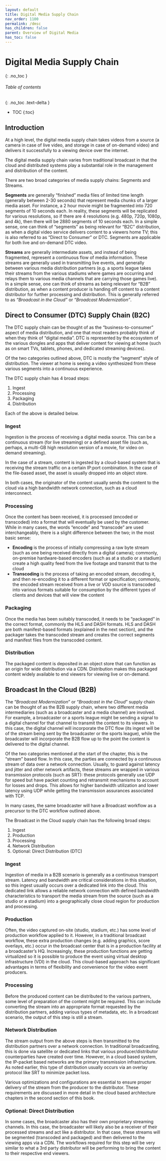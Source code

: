 ```yaml
---
layout: default
title: Digital Media Supply Chain
nav_order: 1100
permalink: /dmsc
has_children: false
parent: Overview of Digital Media
has_toc: false
---
```

<!--
Copyright 2022 Google LLC

Licensed under the Apache License, Version 2.0 (the "License");
you may not use this file except in compliance with the License.
You may obtain a copy of the License at

    https://www.apache.org/licenses/LICENSE-2.0

Unless required by applicable law or agreed to in writing, software
distributed under the License is distributed on an "AS IS" BASIS,
WITHOUT WARRANTIES OR CONDITIONS OF ANY KIND, either express or implied.
See the License for the specific language governing permissions and
limitations under the License.
-->

# Digital Media Supply Chain
{: .no_toc }

###### Table of contents
{: .no_toc .text-delta }

- TOC 
{:toc}

## Introduction
At a high level, the digital media supply chain takes videos from a source (a camera in case of live video,
and storage in case of on-demand video) and delivers it successfully to a viewing device over the internet.

The digital media supply chain varies from traditional broadcast in that the cloud and distributed systems
play a substantial role in the management and distribution of the content.

There are two broad categories of media supply chains: Segments and Streams.

**Segments** are generally “finished” media files of limited time length (generally between 2-30 seconds) that
represent media chunks of a larger media asset. For instance, a 2 hour movie might be fragmented into 720 segments
of 10 seconds each. In reality, these segments will be replicated for various resolutions, so if there are 4
resolutions (e.g. 480p, 720p, 1080p, and 4k), then there will be 2880 segments of 10 seconds each. In a simple sense,
one can think of “segments” as being relevant for “B2C” distribution, as when a digital video service delivers content
to a viewers home TV; this is also referred to as “Direct to Consumer” or DTC. Segments are applicable for both live
and on-demand DTC video.

**Streams** are generally intermediate assets, and instead of being fragmented, represent a continuous flow of media
information. These streams are generally used in transmitting live events, and generally between various media
distribution partners (e.g. a sports league takes their streams from the various stadiums where games are occurring
and relays them to various media channels that are carrying those games live). In a simple sense, one can think of
streams as being relevant for “B2B” distribution, as when a content producer is handing off content to a content
distributor for further processing and distribution. This is generally referred to as _“Broadcast in the Cloud”_ or
_“Broadcast Modernization”_.


## Direct to Consumer (DTC) Supply Chain (B2C)
The DTC supply chain can be thought of as the “business-to-consumer” aspect of media distribution, and one that most
readers probably think of when they think of “digital media”. DTC is represented by the ecosystem of the various
dongles and apps that deliver content for viewing at home (such as on smart TVs, tablets, phones, and dedicated
streaming devices).

Of the two categories outlined above, DTC is mostly the “segment” style of distribution. The viewer at home is seeing
a video synthesized from these various segments into a continuous experience.

The DTC supply chain has 4 broad steps:
1. Ingest
2. Processing 
3. Packaging 
4. Distribution

Each of the above is detailed below.

### Ingest
Ingestion is the process of receiving a digital media source. This can be a continuous stream (for live streaming)
or a defined asset file (such as, perhaps, a multi-GB high resolution version of a movie, for
video on demand streaming).

In the case of a stream, content is ingested by a cloud-based system that is receiving the stream traffic on a
certain IP:port combination. In the case of the file-based asset, the asset is usually dropped into an object store.

In both cases, the originator of the content usually sends the content to the cloud via a high bandwidth network
connection, such as a cloud interconnect.

### Processing
Once the content has been received, it is processed (encoded or transcoded) into a format that will eventually be
used by the customer. While in many cases, the words “encode” and “transcode” are used interchangeably, there is a
slight difference between the two; in the most basic sense:
* **Encoding** is the process of initially compressing a raw byte stream (such as one being received directly from a digital camera); commonly, on-premise hardware-based encoders (such as at a studio or a stadium) create a high quality feed from the live footage and transmit that to the cloud
* **Transcoding** is the process of taking an encoded stream, decoding it, and then re-encoding it to a different format or specification; commonly, the encoded stream received from a live or VOD source is transcoded into various formats suitable for consumption by the different types of clients and devices that will view the content

### Packaging
Once the media has been suitably transcoded, it needs to be “packaged” in the correct format, commonly the
HLS and DASH formats. HLS and DASH are both manifest-based formats (explained in the next section), and the
packager takes the transcoded stream and creates the correct segments and manifest files from the transcoded content.

### Distribution
The packaged content is deposited in an object store that can function as an origin for wide distribution via a CDN.
Distribution makes this packaged content widely available to end viewers for viewing live or on-demand.

## Broadcast In the Cloud (B2B)
The “_Broadcast Modernization_” or “_Broadcast in the Cloud_” supply chain can be thought of as the B2B supply chain,
where two different media intermediaries (such as a broadcaster and a media channel) are involved. For example,
a broadcaster or a sports league might be sending a signal to a digital channel for that channel to transmit the
content to its viewers. In this case, the digital channel will incorporate the DTC flow (its ingest will be of the
stream being sent by the broadcaster or the sports league), while the broadcaster will incorporate the B2B flow up to
the point the content is delivered to the digital channel.

Of the two categories mentioned at the start of the chapter, this is the “stream” based flow. In this case, the parties
are connected by a continuous stream of data over a network connection. Usually, to guard against latency and jitter
and other network artifacts, these streams are wrapped in various transmission protocols (such as SRT): these protocols
generally use UDP for speed but have packet counting and retransmit mechanisms to account for losses and drops.
This allows for higher bandwidth utilization and lower latency using UDP while getting the transmission assurances
associated with TCP.

In many cases, the same broadcaster will have a Broadcast workflow as a precursor to the DTC workflow outlined above.

The Broadcast in the Cloud supply chain has the following broad steps:
1. Ingest 
2. Production 
3. Processing 
4. Network Distribution
5. Optional: Direct Distribution (DTC)

### Ingest
Ingestion of media in a B2B scenario is generally as a continuous transport stream. Latency and bandwidth are critical
considerations in this situation, so this ingest usually occurs over a dedicated link into the cloud. This dedicated
link allows a reliable network connection with defined bandwidth characteristics to transport the media stream from the
source (such as a studio or a stadium) into a geographically close cloud region for production and processing.

### Production
Often, the video captured on-site (studio, stadium, etc.) has some level of production workflow applied to it.
However, in a traditional broadcast workflow, these extra production changes (e.g. adding graphics, score overlays,
etc.) occur in the broadcast center that is in a production facility at a broadcaster’s HQ. Increasingly, these
production functions are getting virtualized so it is possible to produce the event using virtual desktop
infrastructure (VDI) in the cloud. This cloud-based approach has significant advantages in terms of flexibility and
convenience for the video event producers.

### Processing
Before the produced content can be distributed to the various partners, some level of preparation of the content might
be required. This can include converting the stream into an appropriate format requested by the distribution partners,
adding various types of metadata, etc. In a broadcast scenario, the output of this step is still a stream.

### Network Distribution
The stream output from the above steps is then transmitted to the distribution partners over a network connection. In
traditional broadcasting, this is done via satellite or dedicated links that various producer/distributor counterparties
have created over time. However, in a cloud based system, the IP-packet based networks are the primary transmission
infrastructure. As noted earlier, this type of distribution usually occurs via an overlay protocol like SRT to
minimize packet loss.

Various optimizations and configurations are essential to ensure proper delivery of the stream from the producer
to the distributor. These requirements are discussed in more detail in the cloud based architecture chapters in the
second section of this book.

### Optional: Direct Distribution
In some cases, the broadcaster also has their own proprietary streaming channels. In this case, the broadcaster will
likely also be a receiver of their processed streams and act like a distributor. In that case, these streams will be
segmented (transcoded and packaged) and then delivered to the viewing apps via a CDN. The workflows required for this
step will be very similar to what a 3rd party distributor will be performing to bring the content to their respective
end viewers.

